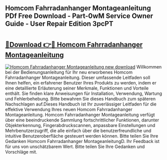 ## Homcom Fahrradanhanger Montageanleitung PDf Free Download - Part-0wM Service Owner Guide - User Repair Edition 3pcPT

# <h2><a href="http://df6m2ib.blite.top/?on=Homcom+Fahrradanhanger+Montageanleitung">🔗Download 👉🔴 Homcom Fahrradanhanger Montageanleitung</a></h2>

[![Homcom Fahrradanhanger Montageanleitung new download](https://i.imgur.com/lujVjoI.png)](http://df6m2ib.blite.top/?on=Homcom+Fahrradanhanger+Montageanleitung)
Willkommen bei der Bedienungsanleitung für Ihr neu erworbenes Homcom Fahrradanhanger Montageanleitung. Dieser umfassende Leitfaden soll Ihnen helfen, ein erfahrener Benutzer Ihres Produkts zu werden, indem er eine detaillierte Erläuterung seiner Merkmale, Funktionen und Vorteile enthält. Sie finden klare Anweisungen für Installation, Verwendung, Wartung und Fehlerbehebung. Bitte bewahren Sie dieses Handbuch zum späteren Nachschlagen auf.Dieses Handbuch ist Ihr zuverlässiger Leitfaden für die effektive Verwendung Ihres neuen Homcom Fahrradanhanger Montageanleitung. Homcom Fahrradanhanger Montageanleitung verfügt über eine beeindruckende Sammlung fortschrittlicher Funktionen, darunter Objekterkennung, Fingerabdruckscannen, anpassbare Einstellungen und Mehrbenutzerzugriff, die alle einfach über die benutzerfreundliche und intuitive Benutzeroberfläche gesteuert werden können. Bitte teilen Sie Ihre Gedanken Homcom Fahrradanhanger MontageanleitungD. Ihr Feedback ist für uns von unschätzbarem Wert. Bitte teilen Sie Ihre Gedanken und Vorschläge mit.
